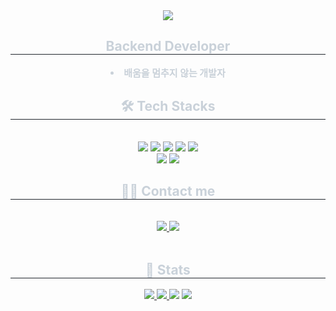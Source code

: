 <div align= "center">
    <img src="https://capsule-render.vercel.app/api?type=waving&color=auto&height=180&text=junha's%20github&animation=&fontColor=ffffff&fontSize=60" />
    </div>
    <div align= "center"> 
    <h2 style="border-bottom: 1px solid #21262d; color: #c9d1d9;"> Backend Developer </h2>  
    <div style="font-weight: 700; font-size: 15px; text-align: center; color: #c9d1d9;"> <li> 배움을 멈추지 않는 개발자 </div> 
    </div>
    <div align= "center">
    <h2 style="border-bottom: 1px solid #21262d; color: #c9d1d9;"> 🛠️ Tech Stacks </h2> <br> 
    <div style="margin: 0 auto; text-align: center;" align= "center"> <img src="https://img.shields.io/badge/Python-3776AB?style=for-the-badge&logo=Python&logoColor=white">
          <img src="https://img.shields.io/badge/HTML5-E34F26?style=for-the-badge&logo=HTML5&logoColor=white">
          <img src="https://img.shields.io/badge/CSS3-1572B6?style=for-the-badge&logo=CSS3&logoColor=white">
          <img src="https://img.shields.io/badge/Javascript-F7DF1E?style=for-the-badge&logo=Javascript&logoColor=white">
          <img src="https://img.shields.io/badge/Figma-F24E1E?style=for-the-badge&logo=Figma&logoColor=white">
          <br/><img src="https://img.shields.io/badge/Notion-000000?style=for-the-badge&logo=Notion&logoColor=white">
          <img src="https://img.shields.io/badge/Discord-5865F2?style=for-the-badge&logo=Discord&logoColor=white">
          </div>
    </div>
    <div align= "center">
    <h2 style="border-bottom: 1px solid #21262d; color: #c9d1d9;"> 🧑‍💻 Contact me </h2> <br> 
    <div align= "center"> <a href=https://www.instagram.com/junha0729> <img src="https://img.shields.io/badge/Instagram-E4405F?style=for-the-badge&logo=Instagram&logoColor=white&link=https://www.instagram.com/junha0729"> </a>
         <a href=https://velog.io/@uhihi/posts> <img src="https://img.shields.io/badge/Velog-20C997?style=for-the-badge&logo=Velog&logoColor=white&link=https://velog.io/@uhihi/posts"> </a>
          </div>  <br> 
    <div align= "center">  </div> 
    </div>
    <div align= "center"> 
    <h2 style="border-bottom: 1px solid #21262d; color: #c9d1d9;"> 🏅 Stats </h2> <div align= "center">
        <a href="https://solved.ac/profile/uhihi"> <img src="http://mazassumnida.wtf/api/v2/generate_badge?boj=uhihi"/> </a>
        <a href="https://solved.ac/profile/uhihi"> <img src="http://mazandi.herokuapp.com/api?handle=uhihi&theme=warm"/> </a>
        <img src="https://github-readme-stats.vercel.app/api?username=uhihi09&bg_color=180,000000,&title_color=000000&text_color=000000"/>
        <img src="https://github-readme-stats.vercel.app/api/top-langs/?username=uhihi09&layout=compact&bg_color=180,000000,&title_color=000000&text_color=000000"/>
    </div> 
    </div>
